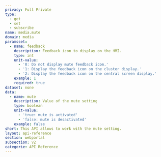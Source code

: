 ```yaml
---
privacy: Full Private
type:
  - get
  - set
  - subscribe
name: media.mute
domain: media
paramsset:
  - name: feedback
    description: Feedback icon to display on the HMI.
    type: int
    unit-value:
      - '0: Do not display mute feedback icon.'
      - '1: Display the feedback icon on the cluster display.'
      - '2: Display the feedback icon on the central screen display.'
    example: 1
    required: true
dataset: none
data:
  - name: mute
    description: Value of the mute setting
    type: boolean
    unit-value:
      - 'true: mute is activated'
      - 'false: mute is desactivated'
    example: false
short: This API allows to work with the mute setting.
layout: api-reference
section: webportal
subsection: v2
categorie: API Reference
---
```


